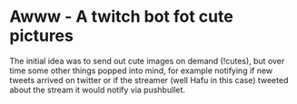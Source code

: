 # Awww - A twitch bot fot cute pictures

The initial idea was to send out cute images on demand (!cutes), but over time some other things popped into mind, for example notifying if new tweets arrived on twitter or if the streamer (well Hafu in this case) tweeted about the stream it would notify via pushbullet.

